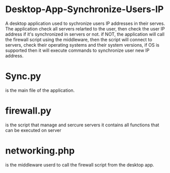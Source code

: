 # Desktop-App-Synchronize-Users-IP

A desktop application used to sychronize users IP addresses in their serves.
The application check all servers relarted to the user, then check the user IP address if it's synchronized in servers or not.
if NOT, the application will call the firewall script using the middleware, then the script will connect to servers, check their 
operating systems and their system versions, if OS is supported then it will execute commands to synchronize user new IP address.

# Sync.py 
is the main file of the application.
# firewall.py 
is the script that manage and sercure servers it contains all functions that can be executed on server
# networking.php 
is the middleware userd to call the firewall script from the desktop app.
